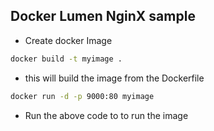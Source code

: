 ## Docker Lumen NginX sample


- Create docker Image

```bash
docker build -t myimage .
```


- this will build the image from the Dockerfile

```bash
docker run -d -p 9000:80 myimage
```

- Run the above code to to run the image 
